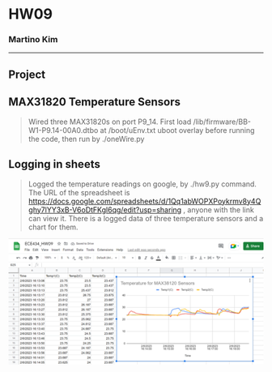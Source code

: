 # HW09
### Martino Kim


---

## Project


## MAX31820 Temperature Sensors

> Wired three MAX31820s on port P9_14. First load /lib/firmware/BB-W1-P9.14-00A0.dtbo at /boot/uEnv.txt uboot overlay before running the code, then run by ./oneWire.py

## Logging in sheets

> Logged the temperature readings on google, by ./hw9.py command. The URL of the spreadsheet is https://docs.google.com/spreadsheets/d/1Qq1abWOPXPoykrmv8y4Qghy7lYY3xB-V6oDtFKgl6qg/edit?usp=sharing , anyone with the link can view it. There is a logged data of three temperature sensors and a chart for them.

![sheet](./hw9_spreadsheet.png)